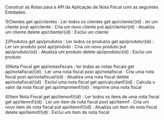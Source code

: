 Construir as Rotas para a API da Aplicação de Nota Fiscal com as seguintes Entidades:


1)Clientes 
  get    api/clientes       : Ler todos os clientes
  get    api/cliente/{id}   : ler um cliente
  post   api/cliente        : Cria um novo cliente
  put    api/cliente/{id}   : Atualiza um cliente
  delete api/cliente/{id}   : Exclui um cliente


2)Produtos
  get    api/produtos       : Ler todos os produtos
  get    api/produto/{id}   : Ler um produto
  post   api/produto        : Cria um novo produto
  put    api/produto/{id}   : Atualiza um produto
  delete api/produto/{id}   : Exclui um produto


3)Nota Fiscal
  get    api/notasfiscais     : ler todas as notas fiscais
  get    api/notafiscal/{id}  : Ler uma nota fiscal
  post   api/notafiscal         : Cria uma nota fiscal
  post   api/notafiscal/{id} : Atualiza uma nota fiscal
  delete api/notafiscal/{id} : Exclui uma nota fiscal
  get    api/calculanf/{id}     : Calcula o valor da nota fiscal
  get    api/imprimenf/{id}   : Imprime uma nota fiscal


4)Item Nota Fiscal
  get    api/itensnf/{id}    : Ler todos os itens de uma nota fiscal
  get    api/itemnf/{id}     : Ler um item de nota fiscal
  post   api/itemnf            : Cria um novo item de nota fiscal
  put    api/itemnf/{id}      : Atualiza um item de nota fiscal
  delete api/itemnf/{id}     : Exclui um item de nota fiscal